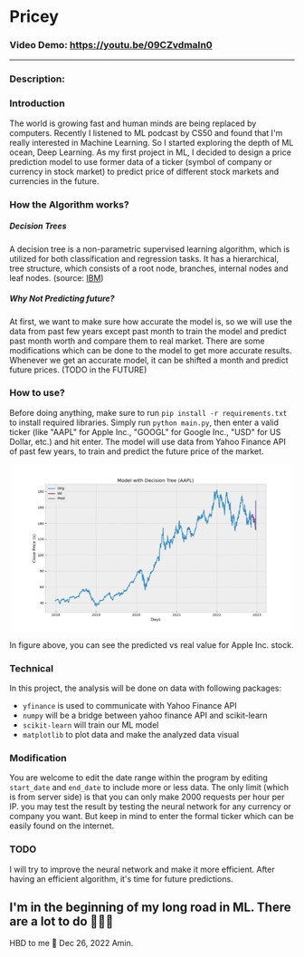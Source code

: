 # Pricey

### Video Demo: <https://youtu.be/09CZvdmaIn0>
---

### Description:

### Introduction
The world is growing fast and human minds are being replaced by computers. Recently I listened to ML podcast by CS50 and found that I'm really interested in Machine Learning. So I started exploring the depth of ML ocean, Deep Learning.
As my first project in ML, I decided to design a price prediction model to use former data of a ticker (symbol of company or currency in stock market) to predict price of different stock markets and currencies in the future.

### How the Algorithm works?
##### Decision Trees
A decision tree is a non-parametric supervised learning algorithm, which is utilized for both classification and regression tasks. It has a hierarchical, tree structure, which consists of a root node, branches, internal nodes and leaf nodes. (source: [IBM](https://www.ibm.com/topics/decision-trees "What is a Decision Tree?"))
##### Why Not Predicting future?
At first, we want to make sure how accurate the model is, so we will use the data from past few years except past month to train the model and predict past month worth and compare them to real market. There are some modifications which can be done to the model to get more accurate results. Whenever we get an accurate model, it can be shifted a month and predict future prices. (TODO in the FUTURE)

### How to use?
Before doing anything, make sure to run `pip install -r requirements.txt` to install required libraries.
Simply run `python main.py`, then enter a valid ticker (like "AAPL" for Apple Inc., "GOOGL" for Google Inc., "USD" for US Dollar, etc.) and hit enter. The model will use data from Yahoo Finance API of past few years, to train and predict the future price of the market.

![Project output](/Figure_1.png?raw=true "APPL")

In figure above, you can see the predicted vs real value for Apple Inc. stock.


### Technical
In this project, the analysis will be done on data with following packages:
- `yfinance` is used to communicate with Yahoo Finance API
- `numpy` will be a bridge between yahoo finance API and scikit-learn
- `scikit-learn` will train our ML model
- `matplotlib` to plot data and make the analyzed data visual

### Modification
You are welcome to edit the date range within the program by editing `start_date` and `end_date` to include more or less data.
The only limit (which is from server side) is that you can only make 2000 requests per hour per IP.
you may test the result by testing the neural network for any currency or company you want. But keep in mind to enter the formal ticker which can be easily found on the internet.

### TODO
I will try to improve the neural network and make it more efficient.
After having an efficient algorithm, it's time for future predictions.

I'm in the beginning of my long road in ML. There are a lot to do 👨🏻‍💻
---

HBD to me 🥳
Dec 26, 2022
Amin.

